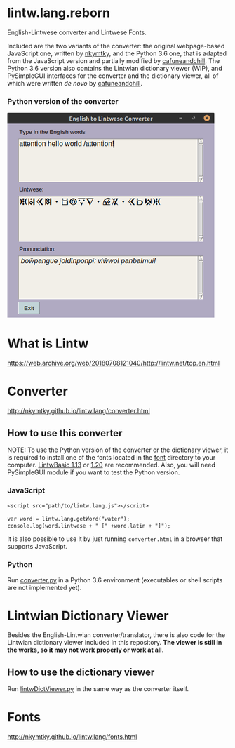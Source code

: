 
# lintw.lang.reborn

English-Lintwese converter and Lintwese Fonts.

Included are the two variants of the converter: the original webpage-based JavaScript one, written by [nkymtky](https://github.com/nkymtky), and the Python 3.6 one, that is adapted from the JavaScript version and partially modified by [cafuneandchill](https://github.com/cafuneandchill). The Python 3.6 version also contains the Lintwian dictionary viewer (WIP), and PySimpleGUI interfaces for the converter and the dictionary viewer, all of which were written *de novo* by [cafuneandchill](https://github.com/cafuneandchill).

### Python version of the converter

![Python offline version of the converter](./python_version/converter.png)

# What is Lintw

https://web.archive.org/web/20180708121040/http://lintw.net/top.en.html

# Converter

http://nkymtky.github.io/lintw.lang/converter.html

## How to use this converter

NOTE: To use the Python version of the converter or the dictionary viewer, it is required to install one of the fonts located in the [font](./font/) directory to your computer. [LintwBasic 1.13](./font/LintwBasic/1.13/) or [1.20](./font/LintwBasic/1.20/) are recommended. Also, you will need PySimpleGUI module if you want to test the Python version.

### JavaScript

```
<script src="path/to/lintw.lang.js"></script>
```

```
var word = lintw.lang.getWord("water");
console.log(word.lintwese + " [" +word.latin + "]");
```
It is also possible to use it by just running `converter.html` in a browser that supports JavaScript.

### Python

Run [converter.py](./python_version/converter.py) in a Python 3.6 environment (executables or shell scripts are not implemented yet).

# Lintwian Dictionary Viewer

Besides the English-Lintwian converter/translator, there is also code for the Lintwian dictionary viewer included in this repository. **The viewer is still in the works, so it may not work properly or work at all.**

## How to use the dictionary viewer

Run [lintwDictViewer.py](./python_version/lintwDictViewer.py) in the same way as the converter itself.

# Fonts

http://nkymtky.github.io/lintw.lang/fonts.html
